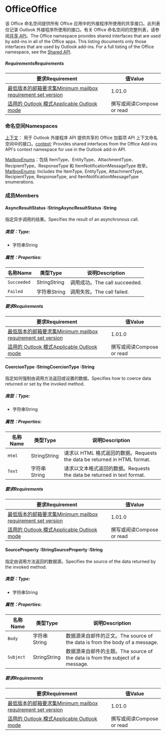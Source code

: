 

# <a name="office"></a><span data-ttu-id="b5a63-101">Office</span><span class="sxs-lookup"><span data-stu-id="b5a63-101">Office</span></span>

<span data-ttu-id="b5a63-p101">该 Office 命名空间提供所有 Office 应用中的外接程序所使用的共享接口。此列表仅记录 Outlook 外接程序所使用的接口。有关 Office 命名空间的完整列表，请参阅[共享 API](/javascript/api/office)。</span><span class="sxs-lookup"><span data-stu-id="b5a63-p101">The Office namespace provides shared interfaces that are used by add-ins in all of the Office apps. This listing documents only those interfaces that are used by Outlook add-ins. For a full listing of the Office namespace, see the [Shared API](/javascript/api/office).</span></span>

##### <a name="requirements"></a><span data-ttu-id="b5a63-104">Requirements</span><span class="sxs-lookup"><span data-stu-id="b5a63-104">Requirements</span></span>

|<span data-ttu-id="b5a63-105">要求</span><span class="sxs-lookup"><span data-stu-id="b5a63-105">Requirement</span></span>| <span data-ttu-id="b5a63-106">值</span><span class="sxs-lookup"><span data-stu-id="b5a63-106">Value</span></span>|
|---|---|
|[<span data-ttu-id="b5a63-107">最低版本的邮箱要求集</span><span class="sxs-lookup"><span data-stu-id="b5a63-107">Minimum mailbox requirement set version</span></span>](/javascript/office/requirement-sets/outlook-api-requirement-sets)| <span data-ttu-id="b5a63-108">1.0</span><span class="sxs-lookup"><span data-stu-id="b5a63-108">1.0</span></span>|
|[<span data-ttu-id="b5a63-109">适用的 Outlook 模式</span><span class="sxs-lookup"><span data-stu-id="b5a63-109">Applicable Outlook mode</span></span>](https://docs.microsoft.com/outlook/add-ins/#extension-points)| <span data-ttu-id="b5a63-110">撰写或阅读</span><span class="sxs-lookup"><span data-stu-id="b5a63-110">Compose or read</span></span>|

### <a name="namespaces"></a><span data-ttu-id="b5a63-111">命名空间</span><span class="sxs-lookup"><span data-stu-id="b5a63-111">Namespaces</span></span>

<span data-ttu-id="b5a63-112">[上下文](Office.context.md)： 用于 Outlook 外接程序 API 提供共享的 Office 加载项 API 上下文命名空间中的接口。</span><span class="sxs-lookup"><span data-stu-id="b5a63-112">[context](Office.context.md): Provides shared interfaces from the Office Add-ins API's context namespace for use in the Outlook add-in API.</span></span>

<span data-ttu-id="b5a63-113">[MailboxEnums](/javascript/api/outlook/office.mailboxenums.attachmenttype)：包括 ItemType、EntityType、AttachmentType、RecipientType、ResponseType 和 ItemNotificationMessageType 枚举。</span><span class="sxs-lookup"><span data-stu-id="b5a63-113">[MailboxEnums](/javascript/api/outlook/office.mailboxenums.attachmenttype): Includes the ItemType, EntityType, AttachmentType, RecipientType, ResponseType, and ItemNotificationMessageType enumerations.</span></span>

### <a name="members"></a><span data-ttu-id="b5a63-114">成员</span><span class="sxs-lookup"><span data-stu-id="b5a63-114">Members</span></span>

####  <a name="asyncresultstatus-string"></a><span data-ttu-id="b5a63-115">AsyncResultStatus :String</span><span class="sxs-lookup"><span data-stu-id="b5a63-115">AsyncResultStatus :String</span></span>

<span data-ttu-id="b5a63-116">指定异步调用的结果。</span><span class="sxs-lookup"><span data-stu-id="b5a63-116">Specifies the result of an asynchronous call.</span></span>

##### <a name="type"></a><span data-ttu-id="b5a63-117">类型：</span><span class="sxs-lookup"><span data-stu-id="b5a63-117">Type:</span></span>

*   <span data-ttu-id="b5a63-118">字符串</span><span class="sxs-lookup"><span data-stu-id="b5a63-118">String</span></span>

##### <a name="properties"></a><span data-ttu-id="b5a63-119">属性：</span><span class="sxs-lookup"><span data-stu-id="b5a63-119">Properties:</span></span>

|<span data-ttu-id="b5a63-120">名称</span><span class="sxs-lookup"><span data-stu-id="b5a63-120">Name</span></span>| <span data-ttu-id="b5a63-121">类型</span><span class="sxs-lookup"><span data-stu-id="b5a63-121">Type</span></span>| <span data-ttu-id="b5a63-122">说明</span><span class="sxs-lookup"><span data-stu-id="b5a63-122">Description</span></span>|
|---|---|---|
|`Succeeded`| <span data-ttu-id="b5a63-123">String</span><span class="sxs-lookup"><span data-stu-id="b5a63-123">String</span></span>|<span data-ttu-id="b5a63-124">调用成功。</span><span class="sxs-lookup"><span data-stu-id="b5a63-124">The call succeeded.</span></span>|
|`Failed`| <span data-ttu-id="b5a63-125">字符串</span><span class="sxs-lookup"><span data-stu-id="b5a63-125">String</span></span>|<span data-ttu-id="b5a63-126">调用失败。</span><span class="sxs-lookup"><span data-stu-id="b5a63-126">The call failed.</span></span>|

##### <a name="requirements"></a><span data-ttu-id="b5a63-127">要求</span><span class="sxs-lookup"><span data-stu-id="b5a63-127">Requirements</span></span>

|<span data-ttu-id="b5a63-128">要求</span><span class="sxs-lookup"><span data-stu-id="b5a63-128">Requirement</span></span>| <span data-ttu-id="b5a63-129">值</span><span class="sxs-lookup"><span data-stu-id="b5a63-129">Value</span></span>|
|---|---|
|[<span data-ttu-id="b5a63-130">最低版本的邮箱要求集</span><span class="sxs-lookup"><span data-stu-id="b5a63-130">Minimum mailbox requirement set version</span></span>](/javascript/office/requirement-sets/outlook-api-requirement-sets)| <span data-ttu-id="b5a63-131">1.0</span><span class="sxs-lookup"><span data-stu-id="b5a63-131">1.0</span></span>|
|[<span data-ttu-id="b5a63-132">适用的 Outlook 模式</span><span class="sxs-lookup"><span data-stu-id="b5a63-132">Applicable Outlook mode</span></span>](https://docs.microsoft.com/outlook/add-ins/#extension-points)| <span data-ttu-id="b5a63-133">撰写或阅读</span><span class="sxs-lookup"><span data-stu-id="b5a63-133">Compose or read</span></span>|
####  <a name="coerciontype-string"></a><span data-ttu-id="b5a63-134">CoercionType :String</span><span class="sxs-lookup"><span data-stu-id="b5a63-134">CoercionType :String</span></span>

<span data-ttu-id="b5a63-135">指定如何强制由调用方法返回或设置的数据。</span><span class="sxs-lookup"><span data-stu-id="b5a63-135">Specifies how to coerce data returned or set by the invoked method.</span></span>

##### <a name="type"></a><span data-ttu-id="b5a63-136">类型：</span><span class="sxs-lookup"><span data-stu-id="b5a63-136">Type:</span></span>

*   <span data-ttu-id="b5a63-137">字符串</span><span class="sxs-lookup"><span data-stu-id="b5a63-137">String</span></span>

##### <a name="properties"></a><span data-ttu-id="b5a63-138">属性：</span><span class="sxs-lookup"><span data-stu-id="b5a63-138">Properties:</span></span>

|<span data-ttu-id="b5a63-139">名称</span><span class="sxs-lookup"><span data-stu-id="b5a63-139">Name</span></span>| <span data-ttu-id="b5a63-140">类型</span><span class="sxs-lookup"><span data-stu-id="b5a63-140">Type</span></span>| <span data-ttu-id="b5a63-141">说明</span><span class="sxs-lookup"><span data-stu-id="b5a63-141">Description</span></span>|
|---|---|---|
|`Html`| <span data-ttu-id="b5a63-142">String</span><span class="sxs-lookup"><span data-stu-id="b5a63-142">String</span></span>|<span data-ttu-id="b5a63-143">请求以 HTML 格式返回的数据。</span><span class="sxs-lookup"><span data-stu-id="b5a63-143">Requests the data be returned in HTML format.</span></span>|
|`Text`| <span data-ttu-id="b5a63-144">字符串</span><span class="sxs-lookup"><span data-stu-id="b5a63-144">String</span></span>|<span data-ttu-id="b5a63-145">请求以文本格式返回的数据。</span><span class="sxs-lookup"><span data-stu-id="b5a63-145">Requests the data be returned in text format.</span></span>|

##### <a name="requirements"></a><span data-ttu-id="b5a63-146">要求</span><span class="sxs-lookup"><span data-stu-id="b5a63-146">Requirements</span></span>

|<span data-ttu-id="b5a63-147">要求</span><span class="sxs-lookup"><span data-stu-id="b5a63-147">Requirement</span></span>| <span data-ttu-id="b5a63-148">值</span><span class="sxs-lookup"><span data-stu-id="b5a63-148">Value</span></span>|
|---|---|
|[<span data-ttu-id="b5a63-149">最低版本的邮箱要求集</span><span class="sxs-lookup"><span data-stu-id="b5a63-149">Minimum mailbox requirement set version</span></span>](/javascript/office/requirement-sets/outlook-api-requirement-sets)| <span data-ttu-id="b5a63-150">1.0</span><span class="sxs-lookup"><span data-stu-id="b5a63-150">1.0</span></span>|
|[<span data-ttu-id="b5a63-151">适用的 Outlook 模式</span><span class="sxs-lookup"><span data-stu-id="b5a63-151">Applicable Outlook mode</span></span>](https://docs.microsoft.com/outlook/add-ins/#extension-points)| <span data-ttu-id="b5a63-152">撰写或阅读</span><span class="sxs-lookup"><span data-stu-id="b5a63-152">Compose or read</span></span>|
####  <a name="sourceproperty-string"></a><span data-ttu-id="b5a63-153">SourceProperty :String</span><span class="sxs-lookup"><span data-stu-id="b5a63-153">SourceProperty :String</span></span>

<span data-ttu-id="b5a63-154">指定由调用方法返回的数据源。</span><span class="sxs-lookup"><span data-stu-id="b5a63-154">Specifies the source of the data returned by the invoked method.</span></span>

##### <a name="type"></a><span data-ttu-id="b5a63-155">类型：</span><span class="sxs-lookup"><span data-stu-id="b5a63-155">Type:</span></span>

*   <span data-ttu-id="b5a63-156">字符串</span><span class="sxs-lookup"><span data-stu-id="b5a63-156">String</span></span>

##### <a name="properties"></a><span data-ttu-id="b5a63-157">属性：</span><span class="sxs-lookup"><span data-stu-id="b5a63-157">Properties:</span></span>

|<span data-ttu-id="b5a63-158">名称</span><span class="sxs-lookup"><span data-stu-id="b5a63-158">Name</span></span>| <span data-ttu-id="b5a63-159">类型</span><span class="sxs-lookup"><span data-stu-id="b5a63-159">Type</span></span>| <span data-ttu-id="b5a63-160">说明</span><span class="sxs-lookup"><span data-stu-id="b5a63-160">Description</span></span>|
|---|---|---|
|`Body`| <span data-ttu-id="b5a63-161">字符串</span><span class="sxs-lookup"><span data-stu-id="b5a63-161">String</span></span>|<span data-ttu-id="b5a63-162">数据源来自邮件的正文。</span><span class="sxs-lookup"><span data-stu-id="b5a63-162">The source of the data is from the body of a message.</span></span>|
|`Subject`| <span data-ttu-id="b5a63-163">String</span><span class="sxs-lookup"><span data-stu-id="b5a63-163">String</span></span>|<span data-ttu-id="b5a63-164">数据源来自邮件的主题。</span><span class="sxs-lookup"><span data-stu-id="b5a63-164">The source of the data is from the subject of a message.</span></span>|

##### <a name="requirements"></a><span data-ttu-id="b5a63-165">要求</span><span class="sxs-lookup"><span data-stu-id="b5a63-165">Requirements</span></span>

|<span data-ttu-id="b5a63-166">要求</span><span class="sxs-lookup"><span data-stu-id="b5a63-166">Requirement</span></span>| <span data-ttu-id="b5a63-167">值</span><span class="sxs-lookup"><span data-stu-id="b5a63-167">Value</span></span>|
|---|---|
|[<span data-ttu-id="b5a63-168">最低版本的邮箱要求集</span><span class="sxs-lookup"><span data-stu-id="b5a63-168">Minimum mailbox requirement set version</span></span>](/javascript/office/requirement-sets/outlook-api-requirement-sets)| <span data-ttu-id="b5a63-169">1.0</span><span class="sxs-lookup"><span data-stu-id="b5a63-169">1.0</span></span>|
|[<span data-ttu-id="b5a63-170">适用的 Outlook 模式</span><span class="sxs-lookup"><span data-stu-id="b5a63-170">Applicable Outlook mode</span></span>](https://docs.microsoft.com/outlook/add-ins/#extension-points)| <span data-ttu-id="b5a63-171">撰写或阅读</span><span class="sxs-lookup"><span data-stu-id="b5a63-171">Compose or read</span></span>|